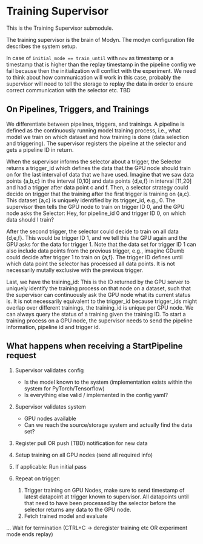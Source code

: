 # Training Supervisor

This is the Training Supervisor submodule. 

The training supervisor is the brain of Modyn. The modyn configuration file describes the system setup.

In case of `initial_mode == train_until` with `now` as timestamp or a timestamp that is higher than the replay timestamp in the pipeline config we fail because then the initialization will conflict with the experiment.
We need to think about how communication will work in this case, probably the supervisor will need to tell the storage to replay the data in order to ensure correct communication with the selector etc. TBD

## On Pipelines, Triggers, and Trainings

We differentiate between pipelines, triggers, and trainings.
A pipeline is defined as the continuously running model training process, i.e., what model we train on which dataset and how training is done (data selection and triggering).
The supervisor registers the pipeline at the selector and gets a pipeline ID in return.

When the supervisor informs the selector about a trigger, the Selector returns a trigger_id which defines the data that the GPU node should train on for the last interval of data that we have used. 
Imagine that we saw data points {a,b,c} in the interval [0,10] and data points {d,e,f} in interval [11,20] and had a trigger after data point c and f.
Then, a selector strategy could decide on trigger that the training after the first trigger is training on {a,c}. 
This dataset {a,c} is uniquely identified by its trigger_id, e.g., 0.
The supervisor then tells the GPU node to train on trigger ID 0, and the GPU node asks the Selector: Hey, for pipeline_id 0 and trigger ID 0, on which data should I train?

After the second trigger, the selector could decide to train on all data {d,e,f}.
This would be trigger ID 1, and we tell this the GPU again and the GPU asks for the data for trigger 1.
Note that the data set for trigger ID 1 can also include data points from the previous trigger, e.g., imagine GDumb could decide after trigger 1 to train on {a,f}. 
The trigger ID defines until which data point the selector has processed all data points. 
It is not necessarily mutally exclusive with the previous trigger.

Last, we have the training_id: This is the ID returned by the GPU server to uniquely identify the training process on that node on a dataset, such that the supervisor can continuously ask the GPU node what its current status is.
It is not necessarily equivalent to the trigger_id because trigger_ids might overlap over different trainings, the training_id is unique per GPU node.
We can always query the status of a training given the training ID.
To start a training process on a GPU node, the supervisor needs to send the pipeline information, pipeline id and trigger id.

## What happens when receiving a StartPipeline request

1. Supervisor validates config
    - Is the model known to the system (implementation exists within the system for PyTorch/Tensorflow)
    - Is everything else valid / implemented in the config yaml?

2. Supervisor validates system
    - GPU nodes available
    - Can we reach the source/storage system and actually find the data set?

3. Register pull OR push (TBD) notification for new data

4. Setup training on all GPU nodes (send all required info)

5. If applicable: Run initial pass

6. Repeat on trigger:
    1. Trigger training on GPU Nodes, make sure to send timestamp of latest datapoint at trigger known to supervisor. All datapoints until that need to have been processed by the selector before the selector returns any data to the GPU node.
    2. Fetch trained model and evaluate

... Wait for termination (CTRL+C -> deregister training etc OR experiment mode ends replay)